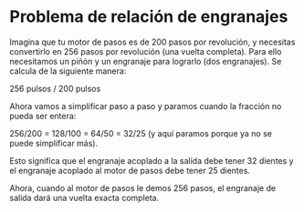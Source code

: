 # Problema de relación de engranajes

Imagina que tu motor de pasos es de 200 pasos por revolución, y necesitas convertirlo en 256 pasos por revolución (una vuelta completa). Para ello necesitamos un piñón y un engranaje para lograrlo (dos engranajes). Se calcula de la siguiente manera:

256 pulsos / 200 pulsos

Ahora vamos a simplificar paso a paso y paramos cuando la fracción no pueda ser entera:

256/200 = 128/100 = 64/50 = 32/25 (y aquí paramos porque ya no se puede simplificar más).

Esto significa que el engranaje acoplado a la salida debe tener 32 dientes y el engranaje acoplado al motor de pasos debe tener 25 dientes.

Ahora, cuando al motor de pasos le demos 256 pasos, el engranaje de salida dará una vuelta exacta completa.
